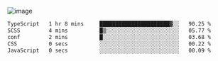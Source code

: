 ![image](https://github-profile-trophy.vercel.app/?username=CMOISDEAD&theme=kimbie_dark&row=1&no-frame=true&margin-w=15&margin-h=15)
<!--START_SECTION:waka-->

```txt
TypeScript   1 hr 8 mins     ██████████████████████▓░░   90.25 %
SCSS         4 mins          █▒░░░░░░░░░░░░░░░░░░░░░░░   05.77 %
conf         2 mins          █░░░░░░░░░░░░░░░░░░░░░░░░   03.68 %
CSS          0 secs          ░░░░░░░░░░░░░░░░░░░░░░░░░   00.22 %
JavaScript   0 secs          ░░░░░░░░░░░░░░░░░░░░░░░░░   00.09 %
```

<!--END_SECTION:waka--> 
